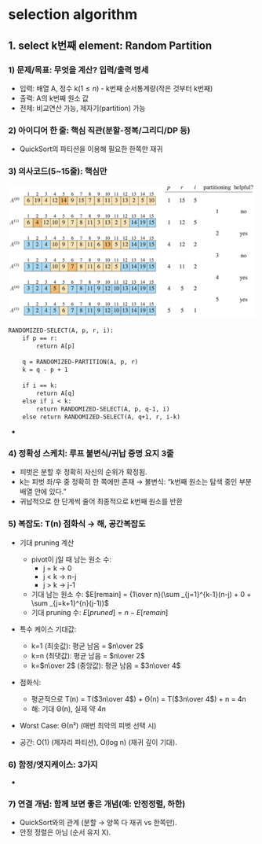 # selection algorithm

## 1. select k번째 element: Random Partition

### 1) 문제/목표: 무엇을 계산? 입력/출력 명세

- 입력: 배열 A, 정수 k($1 \leq n$) - k번째 순서통계량(작은 것부터 k번째)
- 출력: A의 k번째 원소 값
- 전제: 비교연산 가능, 제자기(partition) 가능

### 2) 아이디어 한 줄: 핵심 직관(분할-정복/그리디/DP 등)

- QuickSort의 파티션을 이용해 필요한 한쪽만 재귀

### 3) 의사코드(5~15줄): 핵심만

![select k번째 element](./images/image-select_kth.png)

```
RANDOMIZED-SELECT(A, p, r, i):
    if p == r:
        return A[p]

    q = RANDOMIZED-PARTITION(A, p, r)
    k = q - p + 1

    if i == k:
        return A[q]
    else if i < k:
        return RANDOMIZED-SELECT(A, p, q-1, i)
    else return RANDOMIZED-SELECT(A, q+1, r, i-k)
```

-

### 4) 정확성 스케치: 루프 불변식/귀납 증명 요지 3줄

- 피벗은 분할 후 정확히 자신의 순위가 확정됨.
- k는 피벗 좌/우 중 정확히 한 쪽에만 존재 → 불변식: “k번째 원소는 탐색 중인 부분배열 안에 있다.”
- 귀납적으로 한 단계씩 줄어 최종적으로 k번째 원소를 반환

### 5) 복잡도: T(n) 점화식 → 해, 공간복잡도

- 기대 pruning 계산

  - pivot이 j일 때 남는 원소 수:
    - j = k -> 0
    - j < k -> n-j
    - j > k -> j-1
  - 기대 남는 원소 수:
    $E[remain] = {1\over n}(\sum _{j=1}^{k-1}(n-j) + 0 + \sum _{j=k+1}^{n}(j-1))$
  - 기대 pruning 수:
    $E[pruned] = n - E[remain]$

- 특수 케이스 기대값:

  - k=1 (최솟값): 평균 남음 = $n\over 2$
  - k=n (최댓값): 평균 남음 = $n\over 2$
  - k=$n\over 2$ (중앙값): 평균 남음 = $3n\over 4$

- 점화식:

  - 평균적으로 T(n) = T($3n\over 4$) + Θ(n) = T($3n\over 4$) + n = 4n
  - 해: 기대 Θ(n), 실제 약 4n

- Worst Case: Θ(n²) (매번 최악의 피벗 선택 시)

- 공간: O(1) (제자리 파티션), O(log n) (재귀 깊이 기대).

### 6) 함정/엣지케이스: 3가지

-

### 7) 연결 개념: 함께 보면 좋은 개념(예: 안정정렬, 하한)

- QuickSort와의 관계 (분할 → 양쪽 다 재귀 vs 한쪽만).
- 안정 정렬은 아님 (순서 유지 X).
